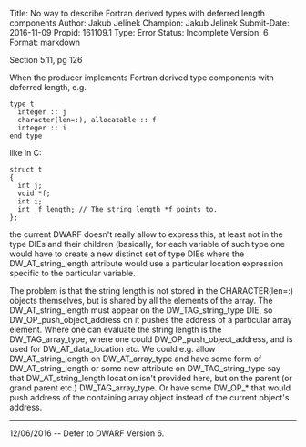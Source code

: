 Title:       No way to describe Fortran derived types with deferred length components
Author:      Jakub Jelinek
Champion:    Jakub Jelinek
Submit-Date: 2016-11-09
Propid:      161109.1
Type:        Error
Status:      Incomplete
Version:     6
Format:      markdown

Section 5.11, pg 126

When the producer implements Fortran derived type components with deferred length, e.g.

    type t
      integer :: j
      character(len=:), allocatable :: f
      integer :: i
    end type

like in C:

    struct t
    {
      int j;
      void *f;
      int i;
      int _f_length; // The string length *f points to.
    };

the current DWARF doesn't really allow to express this, at least not in the type
DIEs and their children (basically, for each variable of such type one would have
to create a new distinct set of type DIEs where the DW_AT_string_length attribute 
would use a particular location expression specific to the particular variable.

The problem is that the string length is not stored in the CHARACTER(len=:) 
objects themselves, but is shared by all the elements of the array.  The 
DW_AT_string_length must appear on the DW_TAG_string_type DIE, so 
DW_OP_push_object_address on it pushes the address of a particular array 
element.  Where one can evaluate the string length is the DW_TAG_array_type, 
where one could DW_OP_push_object_address, and is used for DW_AT_data_location 
etc.  We could e.g. allow DW_AT_string_length on DW_AT_array_type and have some
form of DW_AT_string_length or some new attribute on DW_TAG_string_type say that 
DW_AT_string_length location isn't provided here, but on the parent (or grand 
parent etc.) DW_TAG_array_type.  Or have some DW_OP_* that would push address 
of the containing array object instead of the current object's address.

---

12/06/2016 -- Defer to DWARF Version 6.
